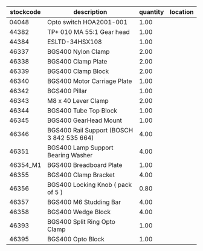 |stockcode|description|quantity|location|
|---------|-----------|--------|--------|
|04048|Opto switch  HOA2001-001|1.00||
|44382|TP+ 010 MA 55:1 Gear head|1.00||
|44384|ESLTD-34HSX108|1.00||
|46337|BGS400 Nylon Clamp|2.00||
|46338|BGS400 Clamp Plate|2.00||
|46339|BGS400 Clamp Block|2.00||
|46340|BGS400 Motor Carriage Plate|1.00||
|46342|BGS400 Pillar|1.00||
|46343|M8 x 40 Lever Clamp|2.00||
|46344|BGS400 Tube Top Block|1.00||
|46345|BGS400 GearHead Mount|1.00||
|46346|BGS400 Rail Support (BOSCH 3 842 535 664)|4.00||
|46351|BGS400 Lamp Support Bearing Washer|4.00||
|46354_M1|BGS400 Breadboard Plate|1.00||
|46355|BGS400 Clamp Bracket|4.00||
|46356|BGS400 Locking Knob ( pack of 5 )|0.80||
|46357|BGS400 M6 Studding Bar|4.00||
|46358|BGS400 Wedge Block|4.00||
|46393|BGS400 Split Ring Opto Clamp|1.00||
|46395|BGS400 Opto Block|1.00||
